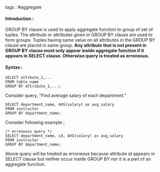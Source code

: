 tags : #aggregate 

#### Introduction : 

GROUP BY clause is used to apply aggregate function to group of set of tuples. The attribute or attributes given in GROUP BY clause are used to form groups. Tuples having same value on all attributes in the GROUP BY clause  are placed in same group. **Any attribute that is not present in GROUP BY clause must only appear inside aggregate function if it appears in SELECT clause. Otherwise query is treated as erroneous.**

#### Syntax : 

```
SELECT attrbute_1,...
FROM table_name
GROUP BY attribute_1,...;
```

Consider query, "Find average salary of each department."

```
SELECT department_name, AVG(salary) as avg_salary
FROM instructor
GROUP BY department_name;
```

Consider following example ; 

```
/* erroneous query */
SELECT department_name, id, AVG(salary) as avg_salary
FROM instructor
GROUP BY department_name;
```

Above query will be treated as erroneous because attribute *id* appears in SELECT clause but neither occur inside GROUP BY nor it is a part of an aggregate function.







